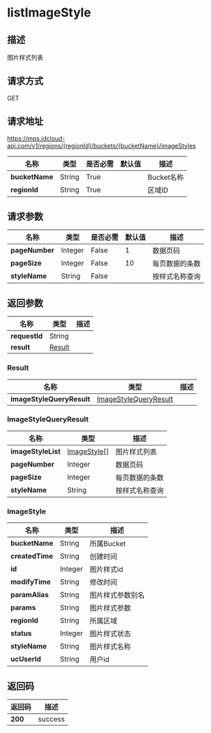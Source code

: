# listImageStyle


## 描述
图片样式列表

## 请求方式
GET

## 请求地址
https://mps.jdcloud-api.com/v1/regions/{regionId}/buckets/{bucketName}/imageStyles

|名称|类型|是否必需|默认值|描述|
|---|---|---|---|---|
|**bucketName**|String|True||Bucket名称|
|**regionId**|String|True||区域ID|

## 请求参数
|名称|类型|是否必需|默认值|描述|
|---|---|---|---|---|
|**pageNumber**|Integer|False|1|数据页码|
|**pageSize**|Integer|False|10|每页数据的条数|
|**styleName**|String|False||按样式名称查询|


## 返回参数
|名称|类型|描述|
|---|---|---|
|**requestId**|String||
|**result**|[Result](##Result)||


### <a name="Result">Result</a>
|名称|类型|描述|
|---|---|---|
|**imageStyleQueryResult**|[ImageStyleQueryResult](##ImageStyleQueryResult)||
### <a name="ImageStyleQueryResult">ImageStyleQueryResult</a>
|名称|类型|描述|
|---|---|---|
|**imageStyleList**|[ImageStyle[]](##ImageStyle)|图片样式列表|
|**pageNumber**|Integer|数据页码|
|**pageSize**|Integer|每页数据的条数|
|**styleName**|String|按样式名称查询|
### <a name="ImageStyle">ImageStyle</a>
|名称|类型|描述|
|---|---|---|
|**bucketName**|String|所属Bucket|
|**createdTime**|String|创建时间|
|**id**|Integer|图片样式id|
|**modifyTime**|String|修改时间|
|**paramAlias**|String|图片样式参数别名|
|**params**|String|图片样式参数|
|**regionId**|String|所属区域|
|**status**|Integer|图片样式状态|
|**styleName**|String|图片样式名称|
|**ucUserId**|String|用户id|

## 返回码
|返回码|描述|
|---|---|
|**200**|success|
